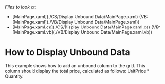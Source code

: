 <!-- default file list -->
*Files to look at*:

* [MainPage.xaml](./CS/Display Unbound Data/MainPage.xaml) (VB: [MainPage.xaml](./VB/Display Unbound Data/MainPage.xaml))
* [MainPage.xaml.cs](./CS/Display Unbound Data/MainPage.xaml.cs) (VB: [MainPage.xaml.vb](./VB/Display Unbound Data/MainPage.xaml.vb))
<!-- default file list end -->
# How to Display Unbound Data


<p>This example shows how to add an unbound column to the grid. This column should display the total price, calculated as follows: UnitPrice * Quantity.</p>

<br/>


